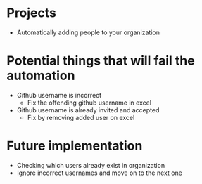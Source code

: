 # Projects
* Automatically adding people to your organization

# Potential things that will fail the automation
* Github username is incorrect
    * Fix the offending github username in excel
* Github username is already invited and accepted
    * Fix by removing added user on excel

# Future implementation
* Checking which users already exist in organization
* Ignore incorrect usernames and move on to the next one
